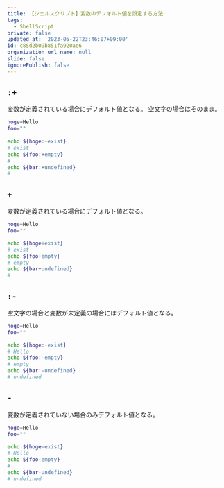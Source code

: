 ```yaml
---
title: 【シェルスクリプト】変数のデフォルト値を設定する方法
tags:
  - ShellScript
private: false
updated_at: '2023-05-22T23:46:07+09:00'
id: c85d2b09b851fa920ae6
organization_url_name: null
slide: false
ignorePublish: false
---
```

## `:+`
変数が定義されている場合にデフォルト値となる。
空文字の場合はそのまま。

```zsh
hoge=Hello
foo=""
 
echo ${hoge:+exist}
# exist
echo ${foo:+empty}
#
echo ${bar:+undefined}
#
```

## `+`

変数が定義されている場合にデフォルト値となる。

```zsh
hoge=Hello
foo=""

echo ${hoge+exist}
# exist
echo ${foo+empty}
# empty
echo ${bar+undefined}
#
```

## `:-`

空文字の場合と変数が未定義の場合にはデフォルト値となる。

```zsh
hoge=Hello
foo=""

echo ${hoge:-exist}
# Hello
echo ${foo:-empty}
# empty
echo ${bar:-undefined}
# undefined
```

## `-`

変数が定義されていない場合のみデフォルト値となる。

```zsh
hoge=Hello
foo=""

echo ${hoge-exist}
# Hello
echo ${foo-empty}
#
echo ${bar-undefined}
# undefined
```
